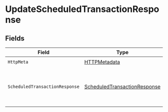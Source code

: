 # UpdateScheduledTransactionResponse


## Fields

| Field                                                                                   | Type                                                                                    | Required                                                                                | Description                                                                             |
| --------------------------------------------------------------------------------------- | --------------------------------------------------------------------------------------- | --------------------------------------------------------------------------------------- | --------------------------------------------------------------------------------------- |
| `HttpMeta`                                                                              | [HTTPMetadata](../../Models/Components/HTTPMetadata.md)                                 | :heavy_check_mark:                                                                      | N/A                                                                                     |
| `ScheduledTransactionResponse`                                                          | [ScheduledTransactionResponse](../../Models/Components/ScheduledTransactionResponse.md) | :heavy_minus_sign:                                                                      | The scheduled transaction was successfully updated                                      |